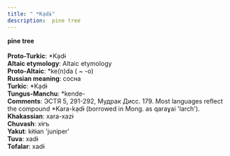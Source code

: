 ```yaml
---
title: " *Kạdɨ"
description:  pine tree
---
```

<strong> pine tree</strong><br><br>
<strong>Proto-Turkic</strong>:  *Kạdɨ<br>
<strong>Altaic etymology</strong>:  Altaic etymology<br>
<strong> Proto-Altaic</strong>:  *ke(n)da ( ~ -o)<br>
<strong>Russian meaning</strong>:  сосна<br>
<strong>Turkic</strong>:  *Kạdɨ<br>
<strong>Tungus-Manchu</strong>:  *kende-<br>
<strong>Comments</strong>:  ЭСТЯ 5, 291-292, Мудрак Дисс. 179. Most languages reflect the compound *Kara-kạdɨ (borrowed in Mong. as qaraɣai 'larch').<br>
<strong>Khakassian</strong>:  xara-xazɨ<br>
<strong>Chuvash</strong>:  xɨrъ<br>
<strong>Yakut</strong>:  kɨtɨan 'juniper'<br>
<strong>Tuva</strong>:  xadɨ<br>
<strong>Tofalar</strong>:  xadɨ<br>


